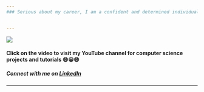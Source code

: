 ```yaml
---
### Serious about my career, I am a confident and determined individual, capable of learning new technologies as required. I can work independently as well as in a group.


---
```

[![](https://github.com/ChristeenTJose/ChristeenTJose/blob/master/Model%201.gif)](https://www.youtube.com/channel/UCeI3SXVHNEL5mBKKgewvJ1Q?view_as=subscriber)

#### Click on the video to visit my YouTube channel for computer science projects and tutorials 😄😀😄
##### Connect with me on [LinkedIn](https://www.linkedin.com/in/christeen-t-jose-0351b0182/) 
---
<!--
**ChristeenTJose/ChristeenTJose** is a ✨ _special_ ✨ repository because its `README.md` (this file) appears on your GitHub profile.

Here are some ideas to get you started:

- 🔭 I’m currently working on ...
- 🌱 I’m currently learning ...
- 👯 I’m looking to collaborate on ...
- 🤔 I’m looking for help with ...
- 💬 Ask me about ...
- 📫 How to reach me: ...
- 😄 Pronouns: ...
- ⚡ Fun fact: ...
-->
